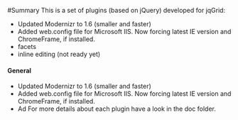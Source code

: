 #Summary
This is a set of plugins (based on jQuery) developed for jqGrid:
* Updated Modernizr to 1.6 (smaller and faster)
* Added web.config file for Microsoft IIS. Now forcing latest IE version and ChromeFrame, if installed.
* facets
* inline editing (not ready yet)
#### General
* Updated Modernizr to 1.6 (smaller and faster)
* Added web.config file for Microsoft IIS. Now forcing latest IE version and ChromeFrame, if installed.
* Ad
For more details about each plugin have a look in the doc folder.